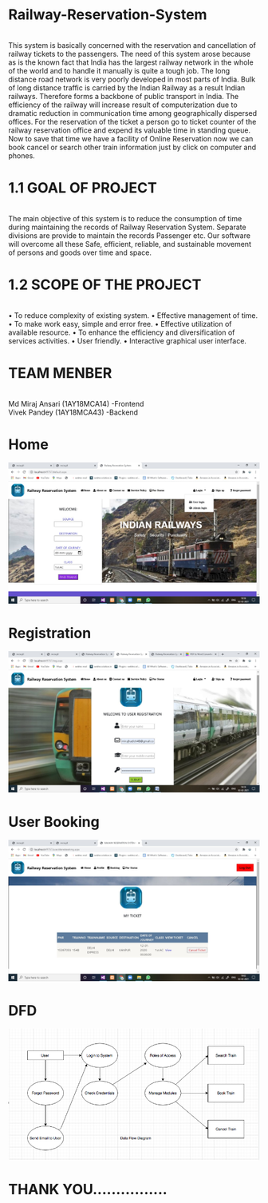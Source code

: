 # Railway-Reservation-System
<br/>
This system is basically concerned with the reservation and cancellation of railway tickets to the passengers. The need of this system arose because as is the known fact that India has the largest railway network in the whole of the world and to handle it manually is quite a tough job. The long distance road network is very poorly developed in most parts of India. Bulk of long distance traffic is carried by the Indian Railway as a result Indian railways. Therefore forms a backbone of public transport in India. The efficiency of the railway will increase result of computerization due to dramatic reduction in communication time among geographically dispersed offices. For the reservation of the ticket a person go to ticket counter of the railway reservation office and expend its valuable time in standing queue. Now to save that time we have a facility of Online Reservation now we can book cancel or search other train information just by click on computer and phones.

# 1.1 GOAL OF PROJECT
<br/>
The main objective of this system is to reduce the consumption of time during maintaining the records of Railway Reservation System. Separate divisions are provide to maintain the records Passenger etc.
Our software will overcome all these Safe, efficient, reliable, and sustainable movement of persons and goods over time and space.

# 1.2 SCOPE OF THE PROJECT
<br>
•	To reduce complexity of existing system. 
•	Effective management of time. 
•	To make work easy, simple and error free. 
•	Effective utilization of available resource. 
•	To enhance the efficiency and diversification of services activities. 
•	User friendly. 
•	Interactive graphical user interface.

# TEAM MENBER
<br>
Md Miraj Ansari (1AY18MCA14) -Frontend 
<br>
Vivek Pandey (1AY18MCA43)    -Backend


# Home
<img src="https://github.com/mirajhad/Railway-Reservation-System/blob/main/IMAGES/home.jpg"></img>

# Registration
<img src="https://github.com/mirajhad/Railway-Reservation-System/blob/main/IMAGES/registration.jpg"></img>

# User Booking
<img src="https://github.com/mirajhad/Railway-Reservation-System/blob/main/IMAGES/user%20booking.jpg"></img>

# DFD
<img src="https://github.com/mirajhad/Railway-Reservation-System/blob/main/DFD/dfd%20user.png"></img>



# THANK YOU................
